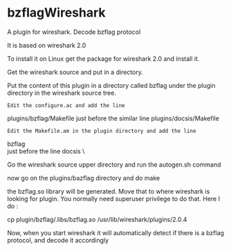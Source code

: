 # bzflagWireshark
A plugin for wireshark. Decode bzflag protocol

It is based on wireshark 2.0

To install it on Linux get the package for wireshark 2.0 and install it.

Get the wireshark source and put in a directory.

Put the content of this plugin in a directory called bzflag under the plugin directory in the wireshark source tree.

    Edit the configure.ac and add the line
plugins/bzflag/Makefile
    just before the similar line
plugins/docsis/Makefile

    Edit the Makefile.am in the plugin directory and add the line 
bzflag \
    just before the line
docsis \

Go the wireshark source upper directory and run the autogen.sh command

now go on the plugins/bazflag directory and do
make

the bzflag.so library will be generated. Move that to where wireshark is looking for plugin.
You normally need superuser privilege to do that.
Here I do :

cp plugin/bzflag/.libs/bzflag.so /usr/lib/wireshark/plugins/2.0.4

Now, when you start wireshark it will automatically detect if there is a bzflag protocol, and decode it accordingly
